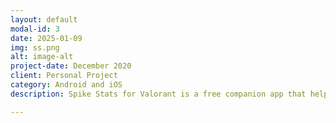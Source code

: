 ```yaml
---
layout: default
modal-id: 3
date: 2025-01-09
img: ss.png
alt: image-alt
project-date: December 2020
client: Personal Project
category: Android and iOS
description: Spike Stats for Valorant is a free companion app that helps players analyze and improve their performance through clear, data-driven insights. Powered by the official Valorant API, it transforms raw match data into easy-to-understand graphs, summaries, and detailed breakdowns covering matches, agents, and weapons. Players can review stats such as KDA, KAST, win rates, shot accuracy, and round details, while also accessing features like personalized coaching, searchable player profiles, and regional leaderboards. With its minimalistic Valorant-inspired design, Spike Stats makes tracking progress and discovering trends both effortless and visually engaging. Download on: <a href="https://apps.apple.com/us/app/spike-stats-valorant-tracker/id1541123839">iOS</a> - <a href="https://play.google.com/store/apps/details?id=crocusgames.com.spikestats">Android</a>. 

---
```

